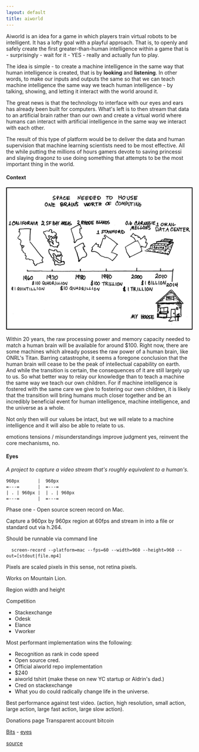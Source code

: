 ```yaml
---
layout: default
title: aiworld
---
```


Aiworld is an idea for a game in which players train virtual robots to be intelligent.
It has a lofty goal with a playful approach.
That is, to openly and safely create the first greater-than-human intelligence within a game that is - surprisingly - wait for it - YES - really and actually fun to play.

The idea is simple - to create a machine intelligence in the same way that human intelligence is created, that is by **looking** and **listening**.
In other words, to make our inputs and outputs the same so that we can teach machine intelligence the same way we teach human intelligence - by talking, showing, and letting it interact with the world around it.

The great news is that the technology to interface with our eyes and ears has already been built for computers.
What's left is to then stream that data to an artificial brain rather than our own and create a virtual world where humans can interact with artificial intelligence in the same way we interact with each other.

The result of this type of platform would be to deliver the data and human supervision that machine learning scientists need to be most effective.
All the while putting the millions of hours gamers devote to saving princessi and slaying dragonz to use doing something that attempts to be the most important thing in the world.

#### Context

<img style="border: solid 2px black;" class="space-for-brain" src="images/space-for-brain.jpg" alt="Space for brain">

Within 20 years, the raw processing power and memory capacity needed to match a human brain will be available for around $100.
Right now, there are some machines which already posses the raw power of a human brain, like ONRL&#39;s Titan.
Barring catastrophe, it seems a foregone conclusion that the human brain will cease to be the peak of intellectual capability on earth.
And while the transition is certain, the consequences of it are still largely up to us.
So what better way to relay our knowledge than to teach a machine the same way we teach our own children.
For if machine intelligence is fostered with the same care we give to fostering our own children, it is likely that the transition will bring humans much closer together and be an incredibly beneficial event for human intelligence, machine intelligence, and the universe as a whole.


Not only then will our values be intact, but we will relate to a machine intelligence and it will also be able to relate to us.

emotions
tensions / misunderstandings
improve judgment yes, reinvent the core mechanisms, no.


#### Eyes

_A project to capture a video stream that&#39;s roughly equivalent to a human&#39;s._


    960px       |  960px
    =---=       |  =---=
    | . | 960px |  | . | 960px
    =---=       |  =---=


Phase one - Open source screen record on Mac.

  Capture a 960px by 960px region at 60fps and stream in into a file or standard out via h.264.

  Should be runnable via command line

      screen-record --platform=mac --fps=60 --width=960 --height=960 --out=[stdout|file.mp4]

  Pixels are scaled pixels in this sense, not retina pixels.

  Works on Mountain Lion.

Region width and height

Competition
- Stackexchange
- Odesk
- Elance
- Vworker

Most performant implementation wins the following:
- Recognition as rank in code speed
- Open source cred.
- Official aiworld repo implementation
- $240
- aiworld tshirt (make these on new YC startup or Aldrin's dad.)
- Cred on stackexchange
- What you do could radically change life in the universe.

Best performance against test video. (action, high resolution, small action, large action, large fast action, large slow action).

Donations page
Transparent account
bitcoin

[Bits](bits.html) - [eyes](eyes.html)

<a class="github-link" href="http://github.com/aiworld/aiworld.github.com">
  source
</a>